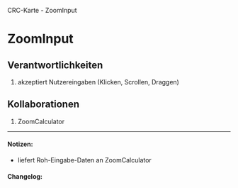 CRC-Karte - ZoomInput

# ZoomInput
## Verantwortlichkeiten
<!-- Wissen, welches verwaltet und angeboten wird, Aktion die angeboten werden, öffentliche Leistung -->
<!-- "Walkthrough" -> Szenarien zur Anwendung des Systems -->
<!-- Nichts, was eine andere Klasse machen könnte -->
<!-- Die Sachen die die Klasse macht -> keiner anderen Klasse geben -->
<!-- zentrale Verantwortlichkeiten vs verteilt -->
1. akzeptiert Nutzereingaben (Klicken, Scrollen, Draggen)

## Kollaborationen
<!-- Kann die Klasse die Verantwortlichkeiten selbstädnig erfüllen? Was benötigt sie von welcher Klasse? -->
<!-- Was weiß die Klasse? Welche anderen Klassen benötigen die Informationen? -->
1. ZoomCalculator

---
#### Notizen:
<!-- Hier Notizen zum Denkprozess, Hintergrundgedanken, Klarstellungen hinzufügen  -->
- liefert Roh-Eingabe-Daten an ZoomCalculator

#### Changelog:
<!-- Hier eventuelle Abänderungen dokumentieren -->